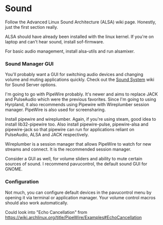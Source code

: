 # Sound

Follow the Advanced Linux Sound Architecture (ALSA) wiki page. Honestly, just the first section really.

ALSA should have already been installed with the linux kernel. If you're on laptop and can't hear sound, install sof-firmware.

For basic audio management, install alsa-utils and run alsamixer.

### Sound Manager GUI
You'll probably want a GUI for switching audio devices and changing volume and muting applications quickly. Check out the [Sound System](https://wiki.archlinux.org/title/Sound_system) wiki for Sound Server options.

I'm going to go with PipeWire probably. It's newer and aims to replace JACK and PulseAudio which were the previous favorites. Since I'm going to using Hyrpland, it also recommends using Pipewire with Wireplumber session manager. PipeWire is also used for screensharing.

Install pipewire and wireplumber. Again, if you're using steam, good idea to install lib32-pipewire too. Also install pipewire-pulse, pipewire-alsa and pipewire-jack so that pipewire can run for applications reliant on PulseAudio, ALSA and JACK respectively.

Wireplumber is a session manager that allows PipeWire to watch for new streams and connect. It is the recommended session manager.

Consider a GUI as well, for volume sliders and ability to mute certain sources of sound. I recommend pavucontrol, the default sound GUI for GNOME.

### Configuration
Not much, you can configure default devices in the pavucontrol menu by opening it via terminal or application manager.
Your volume control macros should also work automatically.


Could look into "Echo Cancellation" from https://wiki.archlinux.org/title/PipeWire/Examples#EchoCancellation
